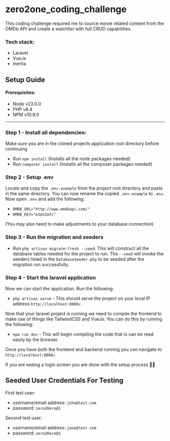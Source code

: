 
# zero2one_coding_challenge

This coding challenge required me to source movie related content from the OMDb API and create a watchlist with full CRUD capabilities.

### Tech stack:
- Laravel
- VueJs
- Inertia
## Setup Guide

#### Prerequisites:
- Node v23.0.0
- PHP v8.4
- NPM v10.9.0
---

### Step 1 - Install all dependencies:
Make sure you are in the cloned projects application root directory before continuing

- Run `npm install` (Installs all the node packages needed)
- Run `composer install` (Installs all the composer packages needed)

### Step 2 - Setup .env
Locate and copy the `.env.example` from the project root directory and paste in the same directory.  You can now rename the copied `.env.example` to `.env`. Now open `.env` and add the following:

- `OMDB_URL="http://www.omdbapi.com/"`
- `OMDB_KEY="e3e53afc"`

(You may also need to make adjustments to your database connection)

### Step 3 - Run the migration and seeders
- Run `php artisan migrate:fresh --seed`.  This will construct all the database tables needed for the project to run. The `--seed` will invoke the seeders listed in the  `DatabaseSeeder.php` to be seeded after the migration run successfully.

### Step 4 - Start the laravel application
Now we can start the application. Run the following:
- `php artisan serve` - This should serve the project on your local IP address `http://localhost:8080/`.

Now that your laravel project is running we need to compile the frontend to make use of things like TailwindCSS and VueJs. You can do this by running the following:
- `npm run dev` - This will begin compiling the code that is can be read easily by the browser.

Once you have both the frontend and backend running you can navigate to `http://localhost:8080/`.

If you are seeing a login screen you are done with the setup process 🎉🎉













## Seeded User Credentials For Testing

First test user:
- username/email address: `john@test.com`
- password: `zero2Hero@1`

Second test user:
- username/email address: `jane@test.com`
- password: `zero2Hero@1`